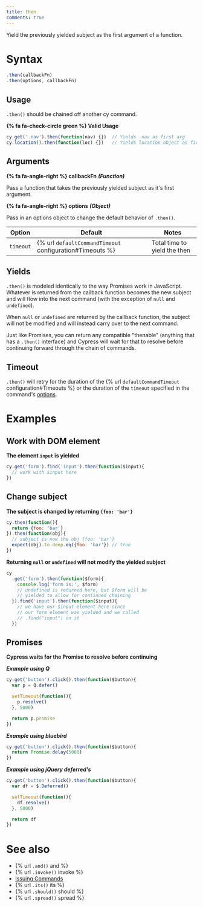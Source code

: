 ```yaml
---
title: then
comments: true
---
```


Yield the previously yielded subject as the first argument of a function.

# Syntax

```javascript
.then(callbackFn)
.then(options, callbackFn)
```

## Usage

`.then()` should be chained off another cy command.

**{% fa fa-check-circle green %} Valid Usage**

```javascript
cy.get('.nav').then(function(nav) {})  // Yields .nav as first arg
cy.location().then(function(loc) {})   // Yields location object as first arg
```

## Arguments

**{% fa fa-angle-right %} callbackFn** ***(Function)***

Pass a function that takes the previously yielded subject as it's first argument.

**{% fa fa-angle-right %} options** ***(Object)***

Pass in an options object to change the default behavior of `.then()`.

Option | Default | Notes
--- | --- | ---
`timeout` | {% url `defaultCommandTimeout` configuration#Timeouts %} | Total time to yield the then

## Yields

`.then()` is modeled identically to the way Promises work in JavaScript.  Whatever is returned from the callback function becomes the new subject and will flow into the next command (with the exception of `null` and `undefined`).

When `null` or `undefined` are returned by the callback function, the subject will not be modified and will instead carry over to the next command.

Just like Promises, you can return any compatible "thenable" (anything that has a `.then()` interface) and Cypress will wait for that to resolve before continuing forward through the chain of commands.

## Timeout

`.then()` will retry for the duration of the {% url `defaultCommandTimeout` configuration#Timeouts %} or the duration of the `timeout` specified in the command's [options](#options).

# Examples

## Work with DOM element

**The element `input` is yielded**

```javascript
cy.get('form').find('input').then(function($input){
  // work with $input here
})
```

## Change subject

**The subject is changed by returning `{foo: 'bar'}`**

```javascript
cy.then(function(){
  return {foo: 'bar'}
}).then(function(obj){
  // subject is now the obj {foo: 'bar'}
  expect(obj).to.deep.eq({foo: 'bar'}) // true
})
```

**Returning `null` or `undefined` will not modify the yielded subject**

```javascript
cy
  .get('form').then(function($form){
    console.log('form is:', $form)
    // undefined is returned here, but $form will be
    // yielded to allow for continued chaining
  }).find('input').then(function($input){
    // we have our $input element here since
    // our form element was yielded and we called
    // .find("input") on it
  })
```

## Promises

**Cypress waits for the Promise to resolve before continuing**

***Example using Q***

```javascript
cy.get('button').click().then(function($button){
  var p = Q.defer()

  setTimeout(function(){
    p.resolve()
  }, 5000)

  return p.promise
})
```

***Example using bluebird***

```javascript
cy.get('button').click().then(function($button){
  return Promise.delay(5000)
})
```

***Example using jQuery deferred's***

```javascript
cy.get('button').click().then(function($button){
  var df = $.Deferred()

  setTimeout(function(){
    df.resolve()
  }, 5000)

  return df
})
```

# See also

- {% url `.and()` and %}
- {% url `.invoke()` invoke %}
- [Issuing Commands](https://on.cypress.io/guides/issuing-commands)
- {% url `.its()` its %}
- {% url `.should()` should %}
- {% url `.spread()` spread %}
